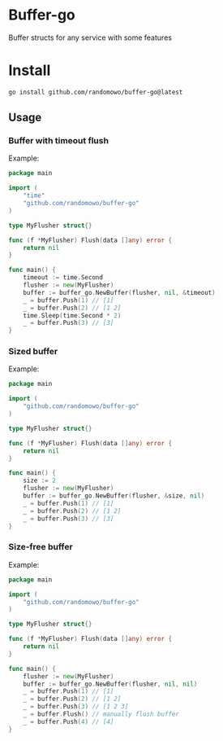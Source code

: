 # Buffer-go

Buffer structs for any service with some features

# Install

```bash
go install github.com/randomowo/buffer-go@latest
```

## Usage

### Buffer with timeout flush

Example:

```go
package main

import (
	"time"
	"github.com/randomowo/buffer-go"
)

type MyFlusher struct{}

func (f *MyFlusher) Flush(data []any) error {
	return nil
}

func main() {
	timeout := time.Second
	flusher := new(MyFlusher)
	buffer := buffer_go.NewBuffer(flusher, nil, &timeout)
	_ = buffer.Push(1) // [1]
	_ = buffer.Push(2) // [1 2]
	time.Sleep(time.Second * 2)
	_ = buffer.Push(3) // [3]
}
```

### Sized buffer

Example:

```go
package main

import (
	"github.com/randomowo/buffer-go"
)

type MyFlusher struct{}

func (f *MyFlusher) Flush(data []any) error {
	return nil
}

func main() {
	size := 2
	flusher := new(MyFlusher)
	buffer := buffer_go.NewBuffer(flusher, &size, nil)
	_ = buffer.Push(1) // [1]
	_ = buffer.Push(2) // [1 2]
	_ = buffer.Push(3) // [3]
}
```

### Size-free buffer

Example:

```go
package main

import (
	"github.com/randomowo/buffer-go"
)

type MyFlusher struct{}

func (f *MyFlusher) Flush(data []any) error {
	return nil
}

func main() {
	flusher := new(MyFlusher)
	buffer := buffer_go.NewBuffer(flusher, nil, nil)
	_ = buffer.Push(1) // [1]
	_ = buffer.Push(2) // [1 2]
	_ = buffer.Push(3) // [1 2 3]
	_ = buffer.Flush() // manually flush buffer
	_ = buffer.Push(4) // [4]
}
```